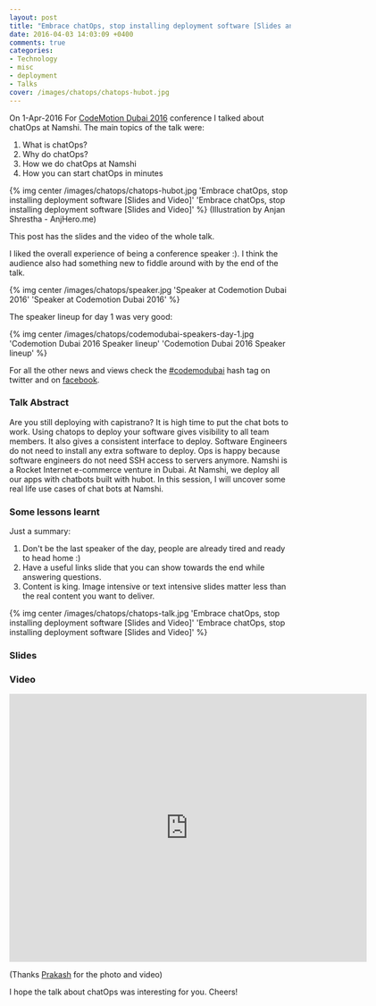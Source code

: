 ```yaml
---
layout: post
title: "Embrace chatOps, stop installing deployment software [Slides and Video]"
date: 2016-04-03 14:03:09 +0400
comments: true
categories: 
- Technology
- misc
- deployment
- Talks
cover: /images/chatops/chatops-hubot.jpg
---
```


On 1-Apr-2016 For [CodeMotion Dubai 2016](http://dubai2016.codemotionworld.com/) conference I talked about chatOps at Namshi. 
The main topics of the talk were:

1. What is chatOps?
1. Why do chatOps?
1. How we do chatOps at Namshi
1. How you can start chatOps in minutes

{% img center /images/chatops/chatops-hubot.jpg 'Embrace chatOps, stop installing deployment software [Slides and Video]' 'Embrace chatOps, stop installing deployment software [Slides and Video]' %}
(Illustration by Anjan Shrestha - AnjHero.me)

This post has the slides and the video of the whole talk. 
<!-- more -->
I liked the overall experience of being a conference  speaker :). 
I think the audience also had something new to fiddle around with by the end of the talk.

{% img center /images/chatops/speaker.jpg 'Speaker at Codemotion Dubai 2016' 'Speaker at Codemotion Dubai 2016' %}

The speaker lineup for day 1 was very good:

{% img center /images/chatops/codemodubai-speakers-day-1.jpg 'Codemotion Dubai 2016 Speaker lineup' 'Codemotion Dubai 2016 Speaker lineup' %}

For all the other news and views check the [#codemodubai](https://twitter.com/hashtag/codemodubai?src=hash) hash tag on twitter 
and on [facebook](https://www.facebook.com/codemotiondubai/).

### Talk Abstract

Are you still deploying with capistrano? It is high time to put the chat bots to work. Using chatops to deploy your 
software gives visibility to all team members. It also gives a consistent interface to deploy. Software Engineers do not 
need to install any extra software to deploy. Ops is happy because software engineers do not need SSH access to servers 
anymore. Namshi is a Rocket Internet e-commerce venture in Dubai. At Namshi, we deploy all our apps with chatbots built 
with hubot. In this session, I will uncover some real life use cases of chat bots at Namshi.

### Some lessons learnt

Just a summary:

1. Don't be the last speaker of the day, people are already tired and ready to head home :)
1. Have a useful links slide that you can show towards the end while answering questions.
1. Content is king. Image intensive or text intensive slides matter less than the real content you want to deliver.

{% img center /images/chatops/chatops-talk.jpg 'Embrace chatOps, stop installing deployment software [Slides and Video]' 'Embrace chatOps, stop installing deployment software [Slides and Video]' %}

### Slides

<script async class="speakerdeck-embed" data-id="75a57171f12c40e3939b9504c6748f74" data-ratio="1.77777777777778" src="//speakerdeck.com/assets/embed.js"></script>

### Video

<center>
<iframe width="640" height="480" src="https://www.youtube-nocookie.com/embed/GVa1I2QiZs4?rel=0" frameborder="0" allowfullscreen></iframe>
</center>

(Thanks [Prakash](http://www.lprakash.com.np/) for the photo and video) 

I hope the talk about chatOps was interesting for you. Cheers!
